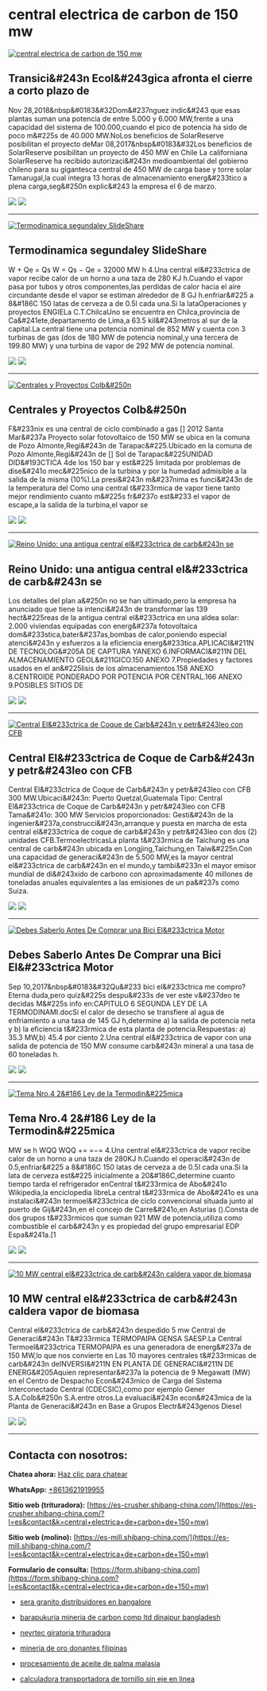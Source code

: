 # central electrica de carbon de 150 mw

<a href="https://swt.shibang-china.com/?l=es&img&k=central+electrica+de+carbon+de+150+mw" target="_blank">![central electrica de carbon de 150 mw](http://static.shibang-china.com/all-800x300/394.jpg)</a>

## Transici&#243n Ecol&#243gica afronta el cierre a corto plazo de
Nov 28,2018&nbsp&#0183&#32Dom&#237nguez indic&#243 que esas plantas suman una potencia de entre 5.000 y 6.000 MW,frente a una capacidad del sistema de 100.000,cuando el pico de potencia ha sido de poco m&#225s de 40.000 MW.NoLos beneficios de SolarReserve posibilitan el proyecto deMar 08,2017&nbsp&#0183&#32Los beneficios de SolarReserve posibilitan un proyecto de 450 MW en Chile La californiana SolarReserve ha recibido autorizaci&#243n medioambiental del gobierno chileno para su gigantesca central de 450 MW de carga base y torre solar Tamarugal,la cual integra 13 horas de almacenamiento energ&#233tico a plena carga,seg&#250n explic&#243 la empresa el 6 de marzo.


<a href="https://whatsapp.shibangsoft.com/WhatsApp.php" target="_blank" title="WhatsApp">![](http://static.shibang-china.com/icon/whatsapp.png)</a> <a href="https://swt.shibang-china.com/?l=es&icon&k=central+electrica+de+carbon+de+150+mw" target="_blank">![](http://static.shibang-china.com/icon/chat-es.png)</a>

---

<a href="https://swt.shibang-china.com/?l=es&img&k=central+electrica+de+carbon+de+150+mw" target="_blank">![Termodinamica segundaley SlideShare](http://static.shibang-china.com/all-800x300/279.jpg)</a>

## Termodinamica segundaley SlideShare
W + Qe = Qs W = Qs − Qe = 32000 MW h 4.Una central el&#233ctrica de vapor recibe calor de un horno a una taza de 280 KJ h.Cuando el vapor pasa por tubos y otros componentes,las perdidas de calor hacia el aire circundante desde el vapor se estiman alrededor de 8 GJ h.enfriar&#225 a 8&#186C 150 latas de cerveza a de 0.5l cada una.Si la lataOperaciones y proyectos ENGIELa C.T.ChilcaUno se encuentra en Chilca,provincia de Ca&#241ete,departamento de Lima,a 63.5 kil&#243metros al sur de la capital.La central tiene una potencia nominal de 852 MW y cuenta con 3 turbinas de gas (dos de 180 MW de potencia nominal,y una tercera de 199.80 MW) y una turbina de vapor de 292 MW de potencia nominal.


<a href="https://whatsapp.shibangsoft.com/WhatsApp.php" target="_blank" title="WhatsApp">![](http://static.shibang-china.com/icon/whatsapp.png)</a> <a href="https://swt.shibang-china.com/?l=es&icon&k=central+electrica+de+carbon+de+150+mw" target="_blank">![](http://static.shibang-china.com/icon/chat-es.png)</a>

---

<a href="https://swt.shibang-china.com/?l=es&img&k=central+electrica+de+carbon+de+150+mw" target="_blank">![Centrales y Proyectos Colb&#250n](http://static.shibang-china.com/all-800x300/1027.jpg)</a>

## Centrales y Proyectos Colb&#250n
F&#233nix es una central de ciclo combinado a gas [] 2012 Santa Mar&#237a Proyecto solar fotovoltaico de 150 MW se ubica en la comuna de Pozo Almonte,Regi&#243n de Tarapac&#225.Ubicado en la comuna de Pozo Almonte,Regi&#243n de [] Sol de Tarapac&#225UNIDAD DID&#193CTICA 4de los 150 bar y est&#225 limitada por problemas de dise&#241o mec&#225nico de la turbina y por la humedad admisible a la salida de la misma (10%).La presi&#243n m&#237nima es funci&#243n de la temperatura del Como una central t&#233rmica de vapor tiene tanto mejor rendimiento cuanto m&#225s fr&#237o est&#233 el vapor de escape,a la salida de la turbina,el vapor se


<a href="https://whatsapp.shibangsoft.com/WhatsApp.php" target="_blank" title="WhatsApp">![](http://static.shibang-china.com/icon/whatsapp.png)</a> <a href="https://swt.shibang-china.com/?l=es&icon&k=central+electrica+de+carbon+de+150+mw" target="_blank">![](http://static.shibang-china.com/icon/chat-es.png)</a>

---

<a href="https://swt.shibang-china.com/?l=es&img&k=central+electrica+de+carbon+de+150+mw" target="_blank">![Reino Unido: una antigua central el&#233ctrica de carb&#243n se](http://static.shibang-china.com/all-800x300/238.jpg)</a>

## Reino Unido: una antigua central el&#233ctrica de carb&#243n se
Los detalles del plan a&#250n no se han ultimado,pero la empresa ha anunciado que tiene la intenci&#243n de transformar las 139 hect&#225reas de la antigua central el&#233ctrica en una aldea solar: 2.000 viviendas equipadas con energ&#237a fotovoltaica dom&#233stica,bater&#237as,bombas de calor,poniendo especial atenci&#243n y esfuerzos a la eficiencia energ&#233tica.APLICACI&#211N DE TECNOLOG&#205A DE CAPTURA YANEXO 6.INFORMACI&#211N DEL ALMACENAMIENTO GEOL&#211GICO.150 ANEXO 7.Propiedades y factores usados en el an&#225lisis de los almacenamientos.158 ANEXO 8.CENTROIDE PONDERADO POR POTENCIA POR CENTRAL.166 ANEXO 9.POSIBLES SITIOS DE


<a href="https://whatsapp.shibangsoft.com/WhatsApp.php" target="_blank" title="WhatsApp">![](http://static.shibang-china.com/icon/whatsapp.png)</a> <a href="https://swt.shibang-china.com/?l=es&icon&k=central+electrica+de+carbon+de+150+mw" target="_blank">![](http://static.shibang-china.com/icon/chat-es.png)</a>

---

<a href="https://swt.shibang-china.com/?l=es&img&k=central+electrica+de+carbon+de+150+mw" target="_blank">![Central El&#233ctrica de Coque de Carb&#243n y petr&#243leo con CFB](http://static.shibang-china.com/all-800x300/60.jpg)</a>

## Central El&#233ctrica de Coque de Carb&#243n y petr&#243leo con CFB
Central El&#233ctrica de Coque de Carb&#243n y petr&#243leo con CFB 300 MW.Ubicaci&#243n: Puerto Quetzal,Guatemala Tipo: Central El&#233ctrica de Coque de Carb&#243n y petr&#243leo con CFB Tama&#241o: 300 MW Servicios proporcionados: Gesti&#243n de la ingenier&#237a,construcci&#243n,arranque y puesta en marcha de esta central el&#233ctrica de coque de carb&#243n y petr&#243leo con dos (2) unidades CFB.TermoelectricasLa planta t&#233rmica de Taichung es una central de carb&#243n ubicada en Longjing,Taichung,en Taiw&#225n.Con una capacidad de generaci&#243n de 5.500 MW,es la mayor central el&#233ctrica de carb&#243n en el mundo,y tambi&#233n el mayor emisor mundial de di&#243xido de carbono con aproximadamente 40 millones de toneladas anuales equivalentes a las emisiones de un pa&#237s como Suiza.


<a href="https://whatsapp.shibangsoft.com/WhatsApp.php" target="_blank" title="WhatsApp">![](http://static.shibang-china.com/icon/whatsapp.png)</a> <a href="https://swt.shibang-china.com/?l=es&icon&k=central+electrica+de+carbon+de+150+mw" target="_blank">![](http://static.shibang-china.com/icon/chat-es.png)</a>

---

<a href="https://swt.shibang-china.com/?l=es&img&k=central+electrica+de+carbon+de+150+mw" target="_blank">![Debes Saberlo Antes De Comprar una Bici El&#233ctrica Motor](http://static.shibang-china.com/all-800x300/248.jpg)</a>

## Debes Saberlo Antes De Comprar una Bici El&#233ctrica Motor
Sep 10,2017&nbsp&#0183&#32Qu&#233 bici el&#233ctrica me compro? Eterna duda,pero quiz&#225s despu&#233s de ver este v&#237deo te decidas M&#225s info en:CAPITULO 6 SEGUNDA LEY DE LA TERMODINAMI.docSi el calor de desecho se transfiere al agua de enfriamiento a una tasa de 145 GJ h,determine a) la salida de potencia neta y b) la eficiencia t&#233rmica de esta planta de potencia.Respuestas: a) 35.3 MW,b) 45.4 por ciento 2.Una central el&#233ctrica de vapor con una salida de potencia de 150 MW consume carb&#243n mineral a una tasa de 60 toneladas h.


<a href="https://whatsapp.shibangsoft.com/WhatsApp.php" target="_blank" title="WhatsApp">![](http://static.shibang-china.com/icon/whatsapp.png)</a> <a href="https://swt.shibang-china.com/?l=es&icon&k=central+electrica+de+carbon+de+150+mw" target="_blank">![](http://static.shibang-china.com/icon/chat-es.png)</a>

---

<a href="https://swt.shibang-china.com/?l=es&img&k=central+electrica+de+carbon+de+150+mw" target="_blank">![Tema Nro.4 2&#186 Ley de la Termodin&#225mica](http://static.shibang-china.com/all-800x300/1050.jpg)</a>

## Tema Nro.4 2&#186 Ley de la Termodin&#225mica
MW se h WQQ WQQ += =−= 4.Una central el&#233ctrica de vapor recibe calor de un horno a una taza de 280KJ h.Cuando el operaci&#243n de 0.5,enfriar&#225 a 8&#186C 150 latas de cerveza a de 0.5l cada una.Si la lata de cerveza est&#225 inicialmente a 20&#186C,determine cuanto tiempo tarda el refrigerador enCentral t&#233rmica de Abo&#241o Wikipedia,la enciclopedia libreLa central t&#233rmica de Abo&#241o es una instalaci&#243n termoel&#233ctrica de ciclo convencional situada junto al puerto de Gij&#243n,en el concejo de Carre&#241o,en Asturias ().Consta de dos grupos t&#233rmicos que suman 921 MW de potencia,utiliza como combustible el carb&#243n y es propiedad del grupo empresarial EDP Espa&#241a.[1


<a href="https://whatsapp.shibangsoft.com/WhatsApp.php" target="_blank" title="WhatsApp">![](http://static.shibang-china.com/icon/whatsapp.png)</a> <a href="https://swt.shibang-china.com/?l=es&icon&k=central+electrica+de+carbon+de+150+mw" target="_blank">![](http://static.shibang-china.com/icon/chat-es.png)</a>

---

<a href="https://swt.shibang-china.com/?l=es&img&k=central+electrica+de+carbon+de+150+mw" target="_blank">![10 MW central el&#233ctrica de carb&#243n caldera vapor de biomasa](http://static.shibang-china.com/all-800x300/64.jpg)</a>

## 10 MW central el&#233ctrica de carb&#243n caldera vapor de biomasa
Central el&#233ctrica de carb&#243n despedido 5 mw Central de Generaci&#243n T&#233rmica TERMOPAIPA GENSA SAESP.La Central Termoel&#233ctrica TERMOPAIPA es una generadora de energ&#237a de 150 MW,lo que nos convierte en Las 10 mayores centrales t&#233rmicas de carb&#243n deINVERSI&#211N EN PLANTA DE GENERACI&#211N DE ENERG&#205Aquien representar&#237a la potencia de 9 Megawatt (MW) en el Centro de Despacho Econ&#243mico de Carga del Sistema Interconectado Central (CDECSIC),como por ejemplo Gener S.A.Colb&#250n S.A.entre otros.La evaluaci&#243n econ&#243mica de la Planta de Generaci&#243n en Base a Grupos Electr&#243genos Diesel


<a href="https://whatsapp.shibangsoft.com/WhatsApp.php" target="_blank" title="WhatsApp">![](http://static.shibang-china.com/icon/whatsapp.png)</a> <a href="https://swt.shibang-china.com/?l=es&icon&k=central+electrica+de+carbon+de+150+mw" target="_blank">![](http://static.shibang-china.com/icon/chat-es.png)</a>

---
## Contacta con nosotros:

**Chatea ahora:** [Haz clic para chatear](https://swt.shibang-china.com?l=es&contact&k=central+electrica+de+carbon+de+150+mw)

**WhatsApp:**  [+8613621919955](https://whatsapp.shibangsoft.com/WhatsApp.php)

**Sitio web (trituradora):** [https://es-crusher.shibang-china.com/](https://es-crusher.shibang-china.com/?l=es&contact&k=central+electrica+de+carbon+de+150+mw)

**Sitio web (molino):** [https://es-mill.shibang-china.com/](https://es-mill.shibang-china.com/?l=es&contact&k=central+electrica+de+carbon+de+150+mw)

**Formulario de consulta:** [https://form.shibang-china.com](https://form.shibang-china.com?l=es&contact&k=central+electrica+de+carbon+de+150+mw)

* [sera granito distribuidores en bangalore](../68/sera%20granito%20distribuidores%20en%20bangalore.md)

* [barapukuria mineria de carbon comp ltd dinajpur bangladesh](../71/barapukuria%20mineria%20de%20carbon%20comp%20ltd%20dinajpur%20bangladesh.md)

* [neyrtec giratoria trituradora](../76/neyrtec%20giratoria%20trituradora.md)

* [mineria de oro donantes filipinas](../79/mineria%20de%20oro%20donantes%20filipinas.md)

* [procesamiento de aceite de palma malasia](../70/procesamiento%20de%20aceite%20de%20palma%20malasia.md)

* [calculadora transportadora de tornillo sin eje en linea](../71/calculadora%20transportadora%20de%20tornillo%20sin%20eje%20en%20linea.md)